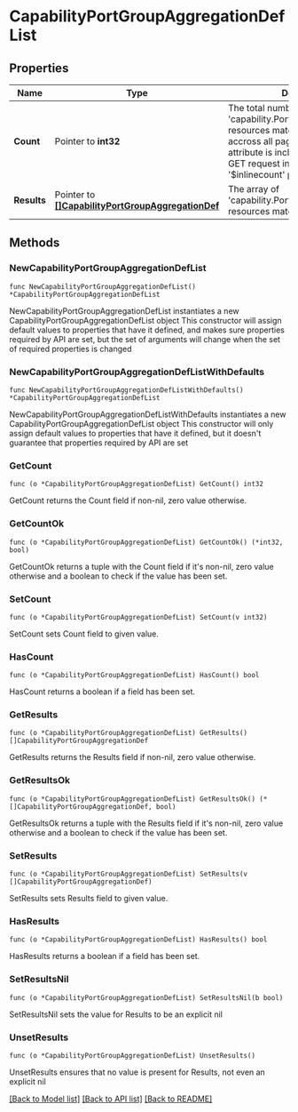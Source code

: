 # CapabilityPortGroupAggregationDefList

## Properties

Name | Type | Description | Notes
------------ | ------------- | ------------- | -------------
**Count** | Pointer to **int32** | The total number of &#39;capability.PortGroupAggregationDef&#39; resources matching the request, accross all pages. The &#39;Count&#39; attribute is included when the HTTP GET request includes the &#39;$inlinecount&#39; parameter. | [optional] 
**Results** | Pointer to [**[]CapabilityPortGroupAggregationDef**](CapabilityPortGroupAggregationDef.md) | The array of &#39;capability.PortGroupAggregationDef&#39; resources matching the request. | [optional] 

## Methods

### NewCapabilityPortGroupAggregationDefList

`func NewCapabilityPortGroupAggregationDefList() *CapabilityPortGroupAggregationDefList`

NewCapabilityPortGroupAggregationDefList instantiates a new CapabilityPortGroupAggregationDefList object
This constructor will assign default values to properties that have it defined,
and makes sure properties required by API are set, but the set of arguments
will change when the set of required properties is changed

### NewCapabilityPortGroupAggregationDefListWithDefaults

`func NewCapabilityPortGroupAggregationDefListWithDefaults() *CapabilityPortGroupAggregationDefList`

NewCapabilityPortGroupAggregationDefListWithDefaults instantiates a new CapabilityPortGroupAggregationDefList object
This constructor will only assign default values to properties that have it defined,
but it doesn't guarantee that properties required by API are set

### GetCount

`func (o *CapabilityPortGroupAggregationDefList) GetCount() int32`

GetCount returns the Count field if non-nil, zero value otherwise.

### GetCountOk

`func (o *CapabilityPortGroupAggregationDefList) GetCountOk() (*int32, bool)`

GetCountOk returns a tuple with the Count field if it's non-nil, zero value otherwise
and a boolean to check if the value has been set.

### SetCount

`func (o *CapabilityPortGroupAggregationDefList) SetCount(v int32)`

SetCount sets Count field to given value.

### HasCount

`func (o *CapabilityPortGroupAggregationDefList) HasCount() bool`

HasCount returns a boolean if a field has been set.

### GetResults

`func (o *CapabilityPortGroupAggregationDefList) GetResults() []CapabilityPortGroupAggregationDef`

GetResults returns the Results field if non-nil, zero value otherwise.

### GetResultsOk

`func (o *CapabilityPortGroupAggregationDefList) GetResultsOk() (*[]CapabilityPortGroupAggregationDef, bool)`

GetResultsOk returns a tuple with the Results field if it's non-nil, zero value otherwise
and a boolean to check if the value has been set.

### SetResults

`func (o *CapabilityPortGroupAggregationDefList) SetResults(v []CapabilityPortGroupAggregationDef)`

SetResults sets Results field to given value.

### HasResults

`func (o *CapabilityPortGroupAggregationDefList) HasResults() bool`

HasResults returns a boolean if a field has been set.

### SetResultsNil

`func (o *CapabilityPortGroupAggregationDefList) SetResultsNil(b bool)`

 SetResultsNil sets the value for Results to be an explicit nil

### UnsetResults
`func (o *CapabilityPortGroupAggregationDefList) UnsetResults()`

UnsetResults ensures that no value is present for Results, not even an explicit nil

[[Back to Model list]](../README.md#documentation-for-models) [[Back to API list]](../README.md#documentation-for-api-endpoints) [[Back to README]](../README.md)


